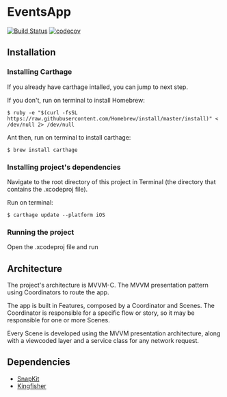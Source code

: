 # EventsApp
[![Build Status](https://travis-ci.com/GabrielSilveiraa/EventsApp.svg?branch=develop)](https://travis-ci.com/GabrielSilveiraa/EventsApp) [![codecov](https://codecov.io/gh/GabrielSilveiraa/EventsApp/branch/develop/graph/badge.svg)](https://codecov.io/gh/GabrielSilveiraa/EventsApp)

## Installation

### Installing Carthage
If you already have carthage intalled, you can jump to next step.

If you don't, run on terminal to install Homebrew:
```
$ ruby -e "$(curl -fsSL https://raw.githubusercontent.com/Homebrew/install/master/install)" < /dev/null 2> /dev/null
```

Ant then, run on terminal to install carthage:
```
$ brew install carthage
```

### Installing project's dependencies
Navigate to the root directory of this project in Terminal (the directory that contains the .xcodeproj file).

Run on terminal:
```
$ carthage update --platform iOS
```

### Running the project
Open the .xcodeproj file and run

## Architecture

The project's architecture is MVVM-C. The MVVM presentation pattern using Coordinators to route the app.

The app is built in Features, composed by a Coordinator and Scenes.
The Coordinator is responsible for a specific flow or story, so it may be responsible for one or more Scenes.

Every Scene is developed using the MVVM presentation architecture, along with a viewcoded layer and a service class for any network request.


## Dependencies

* [SnapKit](https://github.com/SnapKit/SnapKit)
* [Kingfisher](https://github.com/onevcat/Kingfisher)
